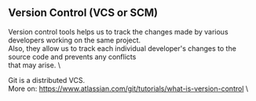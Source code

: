 ## Version Control (VCS or SCM)

Version control tools helps us to track the changes made by various developers working on the same project. \
Also, they allow us to track each individual developer's changes to the source code and prevents any conflicts \
that may arise. \

Git is a distributed VCS. \
More on: https://www.atlassian.com/git/tutorials/what-is-version-control \



